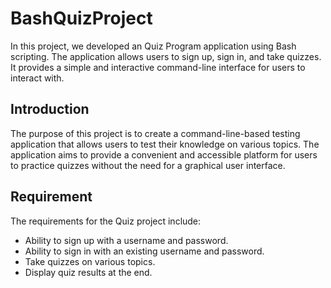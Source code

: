 # BashQuizProject
In this project, we developed an Quiz Program application using Bash scripting. The application allows users to sign up, sign in, and take quizzes. It provides a simple and interactive command-line interface for users to interact with.
## Introduction
The purpose of this project is to create a command-line-based testing application that allows users to test their knowledge on various topics. The application aims to provide a convenient and accessible platform for users to practice quizzes without the need for a graphical user interface.
## Requirement
The requirements for the Quiz project include:
- Ability to sign up with a username and password.
- Ability to sign in with an existing username and password.
- Take quizzes on various topics.
- Display quiz results at the end.
